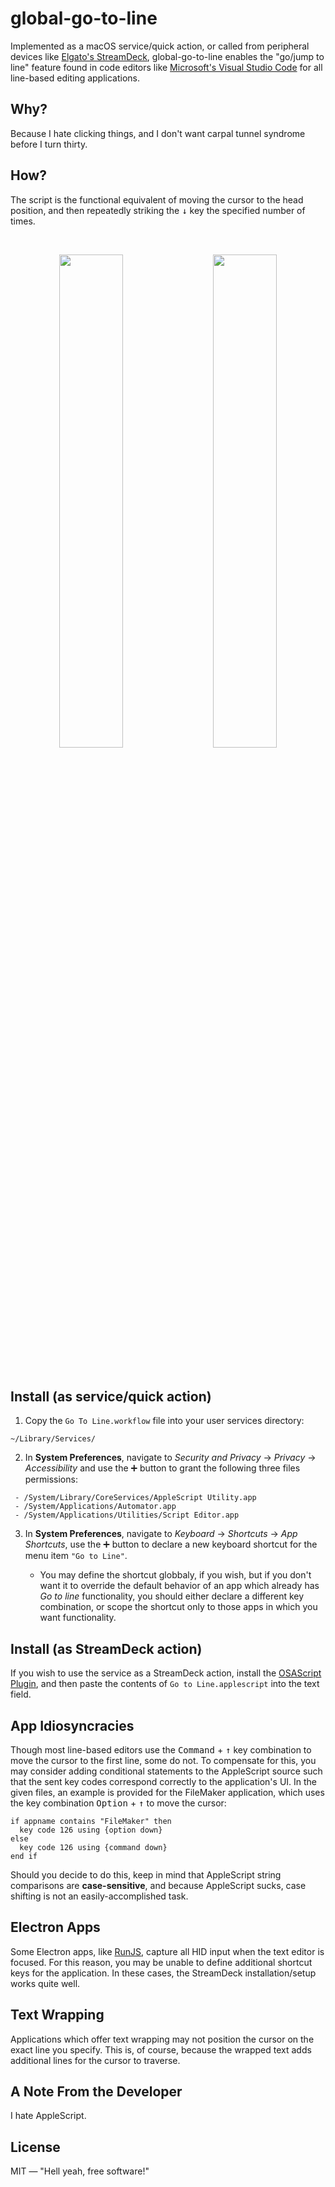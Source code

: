 # global-go-to-line
 
 Implemented as a macOS service/quick action, or called from peripheral devices like [Elgato's StreamDeck](https://www.elgato.com/en/stream-deck), global-go-to-line enables the "go/jump to line" feature found in code editors like [Microsoft's Visual Studio Code](https://code.visualstudio.com) for all line-based editing applications.

## Why?

Because I hate clicking things, and I don't want carpal tunnel syndrome before I turn thirty.

## How?

The script is the functional equivalent of moving the cursor to the head position, and then repeatedly striking the <kbd>↓</kbd> key the specified number of times.


<p align="center"><br></p>

<p align="center"><img src="https://get.stephancasas.com/static/go-to-line--fm.gif" width="45%"> &nbsp; &nbsp; <img src="https://get.stephancasas.com/static/go-to-line--runjs.gif" width="45%"></p>

<p align="center"><br></p>

## Install (as service/quick action)

1. Copy the `Go To Line.workflow` file into your user services directory:

```plaintext
~/Library/Services/
```

2. In **System Preferences**, navigate to _Security and Privacy_ → _Privacy_ → _Accessibility_ and use the :heavy_plus_sign: button to grant the following three files permissions:

```plaintext
 - /System/Library/CoreServices/AppleScript Utility.app
 - /System/Applications/Automator.app
 - /System/Applications/Utilities/Script Editor.app
```

3. In **System Preferences**, navigate to _Keyboard_ → _Shortcuts_ → _App Shortcuts_, use the :heavy_plus_sign: button to declare a new keyboard shortcut for the menu item `"Go to Line"`.
  
    * You may define the shortcut globbaly, if you wish, but if you don't want it to override the default behavior of an app which already has *Go to line* functionality, you should either declare a different key combination, or scope the shortcut only to those apps in which you want functionality.

## Install (as StreamDeck action)

If you wish to use the service as a StreamDeck action, install the [OSAScript Plugin](https://github.com/gabrielperales/streamdeck-osascript), and then paste the contents of `Go to Line.applescript` into the text field.


## App Idiosyncracies

Though most line-based editors use the <kbd>Command</kbd> + <kbd>↑</kbd> key combination to move the cursor to the first line, some do not. To compensate for this, you may consider adding conditional statements to the AppleScript source such that the sent key codes correspond correctly to the application's UI. In the given files, an example is provided for the FileMaker application, which uses the key combination <kbd>Option</kbd> + <kbd>↑</kbd> to move the cursor:

```applescript
if appname contains "FileMaker" then
  key code 126 using {option down}
else
  key code 126 using {command down}
end if
```

Should you decide to do this, keep in mind that AppleScript string comparisons are **case-sensitive**, and because AppleScript sucks, case shifting is not an easily-accomplished task.

## Electron Apps

Some Electron apps, like [RunJS](https://runjs.app), capture all HID input when the text editor is focused. For this reason, you may be unable to define additional shortcut keys for the application. In these cases, the StreamDeck installation/setup works quite well.

## Text Wrapping

Applications which offer text wrapping may not position the cursor on the exact line you specify. This is, of course, because the wrapped text adds additional lines for the cursor to traverse.

## A Note From the Developer

I hate AppleScript.

## License

MIT — "Hell yeah, free software!"
